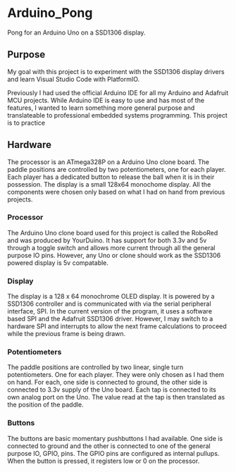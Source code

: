 # Arduino_Pong
Pong for an Arduino Uno on a SSD1306 display.

## Purpose
My goal with this project is to experiment with the SSD1306 display drivers and learn Visual Studio Code with PlatformIO.

Previously I had used the official Arduino IDE for all my Arduino and Adafruit MCU projects. While Arduino IDE is easy to use and has most of the features, I wanted to learn something more general purpose and translateable to professional embedded systems programming. This project is to practice 

## Hardware
The processor is an ATmega328P on a Arduino Uno clone board. The paddle positions are controlled by two potentiometers, one for each player. Each player has a dedicated button to release the ball when it is in their possession. The display is a small 128x64 monochome display. All the components were chosen only based on what I had on hand from previous projects.

### Processor
The Arduino Uno clone board used for this project is called the RoboRed and was produced by YourDuino. It has support for both 3.3v and 5v through a toggle switch and allows more current through all the general purpose IO pins. However, any Uno or clone should work as the SSD1306 powered display is 5v compatable.

### Display
The display is a 128 x 64 monochrome OLED display. It is powered by a SSD1306 controller and is communicated with via the serial peripheral interface, SPI. In the current version of the program, it uses a software based SPI and the Adafruit SSD1306 driver. However, I may switch to a hardware SPI and interrupts to allow the next frame calculations to proceed while the previous frame is being drawn.

### Potentiometers
The paddle positions are controlled by two linear, single turn potentiometers. One for each player. They were only chosen as I had them on hand. For each, one side is connected to ground, the other side is connected to 3.3v supply of the Uno board. Each tap is connected to its own analog port on the Uno. The value read at the tap is then translated as the position of the paddle.

### Buttons
The buttons are basic momentary pushbuttons I had available. One side is connected to ground and the other is connected to one of the general purpose IO, GPIO, pins. The GPIO pins are configured as internal pullups. When the button is pressed, it registers low or 0 on the processor.

